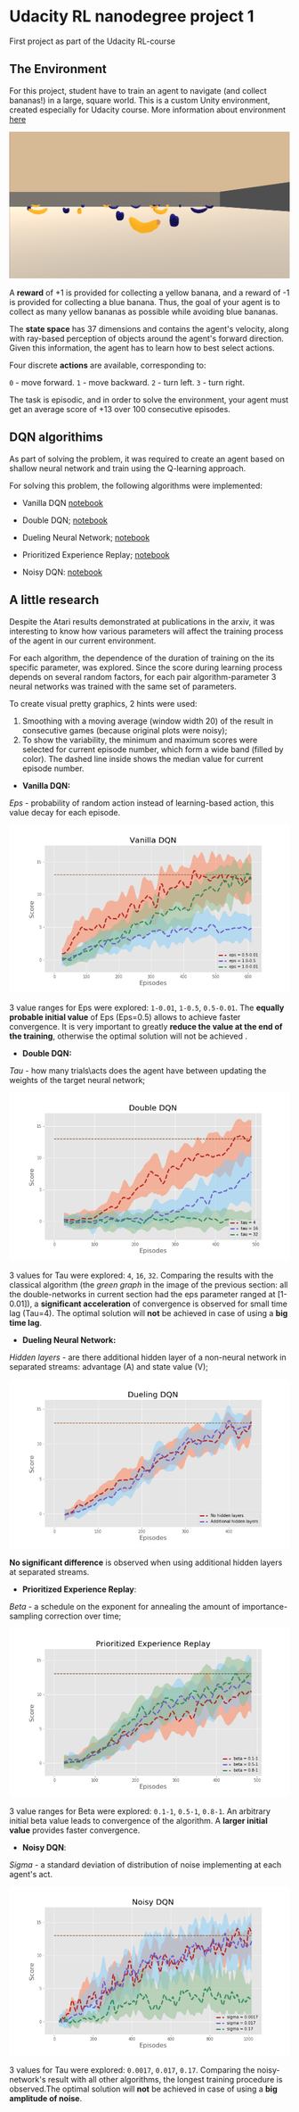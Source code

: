 # Udacity RL nanodegree project 1

First project as part of the Udacity RL-course


## The Environment


For this project, student have to train an agent to navigate (and collect bananas!) in a large, square world. This is a custom Unity environment, created especially for Udacity course. More information about environment [here](https://github.com/jknthn/unity-banana-navigation)

![Image](https://github.com/alex-f1tor/udacity_rl_project_one/blob/master/imgs/environment_sample.png)

A **reward** of +1 is provided for collecting a yellow banana, and a reward of -1 is provided for collecting a blue banana. Thus, the goal of your agent is to collect as many yellow bananas as possible while avoiding blue bananas.

The **state space** has 37 dimensions and contains the agent's velocity, along with ray-based perception of objects around the agent's forward direction. Given this information, the agent has to learn how to best select actions. 

Four discrete **actions** are available, corresponding to:

`0` - move forward.
`1` - move backward.
`2` - turn left.
`3` - turn right.

The task is episodic, and in order to solve the environment, your agent must get an average score of +13 over 100 consecutive episodes.


## DQN algorithims

As part of solving the problem, it was required to create an agent based on shallow neural network and train using the Q-learning approach.

For solving this problem, the following algorithms were implemented:

* Vanilla DQN [notebook](https://github.com/alex-f1tor/udacity_rl_project_one/blob/master/Vanilla%20DQN/Navigation%20Vanilla-DQN.ipynb)

* Double DQN; [notebook](https://github.com/alex-f1tor/udacity_rl_project_one/blob/master/Double%20DQN/Navigation-DDQN.ipynb)

* Dueling Neural Network;  [notebook](https://github.com/alex-f1tor/udacity_rl_project_one/blob/master/Dueling%20Neural%20Network/Navigation%20Dueling-DQN.ipynb)

* Prioritized Experience Replay; [notebook](https://github.com/alex-f1tor/udacity_rl_project_one/blob/master/Prioritized%20Experience%20Replay/Navigation%20Prioritized%20Experience%20Replay.ipynb)

* Noisy DQN: [notebook](https://github.com/alex-f1tor/udacity_rl_project_one/blob/master/Noisy%20DQN/Navigation-Noisy-DQN.ipynb)


## A little research

Despite the Atari results demonstrated at publications in the arxiv, it was interesting to know how various parameters will affect the training process of the agent in our current environment.

For each algorithm, the dependence of the duration of training on the its specific parameter, was explored. Since the score during learning process depends on several random factors, for each pair algorithm-parameter 3 neural networks was trained with the same set of parameters.

To create visual pretty graphics, 2 hints were used:
1) Smoothing with a moving average (window width 20) of the result in consecutive games (because original plots were noisy);
2) To show the variability, the minimum and maximum scores were selected for current episode number, which form a wide band (filled by color). The dashed line inside shows the median value for current episode number.


* **Vanilla DQN:** 

*Eps* - probability of random action instead of learning-based action, this value decay for each episode. 

![Image](https://github.com/alex-f1tor/udacity_rl_project_one/blob/master/imgs/vanilla_eps.png)

3 value ranges for Eps were explored: `1-0.01`, `1-0.5`, `0.5-0.01`. 
The **equally probable initial value** of Eps (Eps=0.5) allows to achieve faster convergence. It is very important to greatly **reduce the value at the end of the training**, otherwise the optimal solution will not be achieved .


* **Double DQN:**

*Tau* - how many trials\acts does the agent have between updating the weights of the target neural network;

![Image](https://github.com/alex-f1tor/udacity_rl_project_one/blob/master/imgs/ddqn_tau.png)

3 values for Tau were explored: `4`, `16`, `32`.
Comparing the results with the classical algorithm (the _green graph_ in the image of the previous section: all the double-networks in current section had the eps parameter ranged at [1-0.01]), a **significant acceleration** of convergence is observed for small time lag (Tau=4). The optimal solution will **not** be achieved in case of using a **big time lag**.


* **Dueling Neural Network:**

*Hidden layers* - are there additional hidden layer of a non-neural network in separated streams: advantage (A) and state value (V);

![Image](https://github.com/alex-f1tor/udacity_rl_project_one/blob/master/imgs/duel_hidden.png)

**No significant difference** is observed when using additional hidden layers at separated streams.


* **Prioritized Experience Replay**:

*Beta* - a schedule on the exponent  for annealing the amount of importance-sampling correction over time;

![Image](https://github.com/alex-f1tor/udacity_rl_project_one/blob/master/imgs/per_beta.png)

3 value ranges for Beta were explored: `0.1-1`, `0.5-1`, `0.8-1`. 
An arbitrary initial beta value leads to convergence of the algorithm. A **larger initial value** provides faster convergence.


* **Noisy DQN**:

*Sigma* - a standard deviation of distribution of noise implementing at each agent's act.

![Image](https://github.com/alex-f1tor/udacity_rl_project_one/blob/master/imgs/noisy_eps.png)

3 values for Tau were explored: `0.0017`, `0.017`, `0.17`.
Comparing the noisy-network's result with all other algorithms, the longest training procedure is observed.The optimal solution will **not** be achieved in case of using a **big amplitude of noise**.
